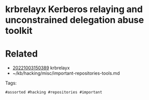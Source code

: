 # krbrelayx Kerberos relaying and unconstrained delegation abuse toolkit

# Related

- [20221003150389](/zet/20221003150389/README.md) krbrelayx
- ~/kb/hacking/misc/important-repositories-tools.md

Tags:

    #assorted #hacking #repositories #important
